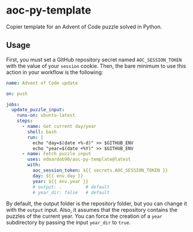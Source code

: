 # aoc-py-template

Copier template for an Advent of Code puzzle solved in Python.

## Usage

First, you must set a GitHub repository secret named `AOC_SESSION_TOKEN` with the value of your `session` cookie. Then, the bare minimum to use this action in your workflow is the following:

```yaml
name: Advent of Code update

on: push

jobs:
  update_puzzle_input:
    runs-on: ubuntu-latest
    steps:
      - name: Get current day/year
        shell: bash
        run: |
          echo "day=$(date +%-d)" >> $GITHUB_ENV
          echo "year=$(date +%Y)" >> $GITHUB_ENV
      - name: Fetch puzzle input
        uses: edoardob90/aoc-py-template@latest
        with:
          aoc_session_token: ${{ secrets.AOC_SESSION_TOKEN }}
          day: ${{ env.day }}
          year: ${{ env.year }}
          # output: .         # default
          # year_dir: false   # default
```

By default, the output folder is the repository folder, but you can change it with the `output` input. Also, it assumes that the repository contains the puzzles of the current year. You can force the creation of a `year` subdirectory by passing the input `year_dir` to `true`.
